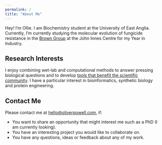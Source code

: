 ```yaml
---
permalink: /
title: "About Me"
---
```


Hey! I’m Ollie. I am Biochemistry student at the University of East Anglia. Currently, I’m currently studying the molecular evolution of fungicide resistance in the [Brown Group](https://www.jic.ac.uk/people/james-brown/) at the John Innes Centre for my Year in Industry.

## Research Interests
I enjoy combining wet-lab and computational methods to answer pressing biological questions and to develop [tools that benefit the scientific community](/software/). I have a particular interest in bioinformatics, synthetic biology and protein engineering.

## Contact Me

Please contact me at [hello@oliverpowell.com](mailto:hello@oliverpowell.com), if:
- You want to share an opportunity that might interest me such as a PhD (I am currently looking).
- You have an interesting project you would like to collaborate on.
- You have any questions, ideas or feedback about any of my work.

